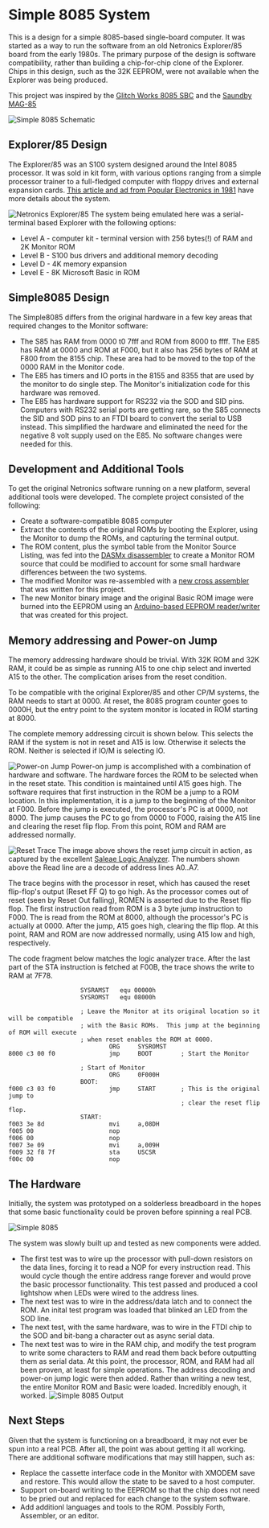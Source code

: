 # Simple 8085 System
This is a design for a simple 8085-based single-board computer.  It was started as a way to run the software from an old Netronics Explorer/85 board from the early 1980s.  The primary purpose of the design is software compatibility, rather than building a chip-for-chip clone of the Explorer.  Chips in this design, such as the 32K EEPROM, were not available when the Explorer was being produced.

This project was inspired by the [Glitch Works 8085 SBC](http://www.glitchwrks.com/2011/10/29/sbc-rev-2) and the [Saundby MAG-85](http://saundby.com/electronics/8085/)

![Simple 8085 Schematic](docs/simple8085-sch.png)

## Explorer/85 Design
The Explorer/85 was an S100 system designed around the Intel 8085 processor.  It was sold in kit form, with various options ranging from a simple processor trainer to a full-fledged computer with floppy drives and external expansion cards.  [This article and ad from Popular Electronics in 1981](docs/explorer85-popelec1081.pdf) have more details about the system.

![Netronics Explorer/85](docs/explorer85.jpg)
The system being emulated here was a serial-terminal based Explorer with the following options:
* Level A - computer kit - terminal version with 256 bytes(!) of RAM and 2K Monitor ROM
* Level B - S100 bus drivers and additional memory decoding
* Level D - 4K memory expansion
* Level E - 8K Microsoft Basic in ROM

## Simple8085 Design
The Simple8085 differs from the original hardware in a few key areas that required changes to the Monitor software:
* The S85 has RAM from 0000 t0 7fff and ROM from 8000 to ffff.  The E85 has RAM at 0000 and ROM at F000, but it also has 256 bytes of RAM at F800 from the 8155 chip.  These area had to be moved to the top of the 0000 RAM in the Monitor code.
* The E85 has timers and IO ports in the 8155 and 8355 that are used by the monitor to do single step.  The Monitor's initialization code for this hardware was removed.
* The E85 has hardware support for RS232 via the SOD and SID pins.  Computers with RS232 serial ports are getting rare, so the S85 connects the SID and SOD pins to an FTDI board to convert the serial to USB instead.  This simplified the hardware and eliminated the need for the negative 8 volt supply used on the E85.  No software changes were needed for this.

## Development and Additional Tools
To get the original Netronics software running on a new platform, several additional tools were developed.  The complete project consisted of the following:
* Create a software-compatible 8085  computer
* Extract the contents of the original ROMs by booting the Explorer, using the Monitor to dump the ROMs, and capturing the terminal output.
* The ROM content, plus the symbol table from the Monitor Source Listing, was fed into the [DASMx disassembler](http://myweb.tiscali.co.uk/pclare/DASMx/) to create a Monitor ROM source that could be modified to account for some small hardware differences between the two systems.
* The modified Monitor was re-assembled with a [new cross assembler](https://github.com/TomNisbet/asm85) that was written for this project.
* The new Monitor binary image and the original Basic ROM image were burned into the EEPROM using an [Arduino-based EEPROM reader/writer](https://github.com/TomNisbet/TommyPROM) that was created for this project.

## Memory addressing and Power-on Jump
The memory addressing hardware should be trivial.  With 32K ROM and 32K RAM, it could be as simple as running A15 to one chip select and inverted A15 to the other.  The complication arises from the reset condition.

To be compatible with the original Explorer/85 and other CP/M systems, the RAM needs to start at 0000.
At reset, the 8085 program counter goes to 0000H, but the entry point to the system monitor is located in ROM starting at 8000. 

The complete memory addressing circuit is shown below.  This selects the RAM if the system is not in reset and A15 is low.  Otherwise it selects the ROM.  Neither is selected if IO/M is selecting IO.

![Power-on Jump](docs/reset-jump.png)
Power-on jump is accomplished with a combination of hardware and software.  The hardware forces the ROM to be selected when in the reset state.  This condition is maintained until A15 goes high.  The software requires that first instruction in the ROM be a jump to a ROM location.  In this implementation, it is a jump to the beginning of the Monitor at F000.  Before the jump is executed, the processor's PC is at 0000, not 8000.  The jump causes the PC to go from 0000 to F000, raising the A15 line and clearing the reset flip flop.  From this point, ROM and RAM are addressed normally.

![Reset Trace](docs/reset-trace.png)
The image above shows the reset jump circuit in action, as captured by the excellent [Saleae Logic Analyzer](http://www.saleae.com).  The numbers shown above the Read line are a decode of address lines A0..A7.

The trace begins with the processor in reset, which has caused the reset flip-flop's output (Reset FF Q) to go high.  As the processor comes out of reset (seen by Reset Out falling), ROMEN is asserted due to the Reset flip flop.  The first instruction read from ROM is a 3 byte jump instruction to F000.  The is read from the ROM at 8000, although the processor's PC is actually at 0000.  After the jump, A15 goes high, clearing the flip flop.  At this point, RAM and ROM are now addressed normally, using A15 low and high, respectively.

The code fragment below matches the logic analyzer trace.  After the last part of the STA instruction is fetched at F00B, the trace shows the write to RAM at 7F78.

                        SYSRAMST   equ 00000h
                        SYSROMST   equ 08000h
                        
                        ; Leave the Monitor at its original location so it will be compatible
                        ; with the Basic ROMs.  This jump at the beginning of ROM will execute
                        ; when reset enables the ROM at 0000.
                                ORG     SYSROMST
    8000 c3 00 f0               jmp     BOOT        ; Start the Monitor
                        
                        ; Start of Monitor
                                ORG     0F000H
                        BOOT:
    f000 c3 03 f0               jmp     START       ; This is the original jump to
                                                    ; clear the reset flip flop.
                        START:
    f003 3e 8d                  mvi     a,08DH
    f005 00                     nop
    f006 00                     nop 
    f007 3e 09                  mvi     a,009H
    f009 32 f8 7f               sta     USCSR
    f00c 00                     nop

## The Hardware
Initially, the system was prototyped on a solderless breadboard in the hopes that some basic functionality could be proven before spinning a real PCB.

![Simple 8085](docs/simple8085.jpg)

The system was slowly built up and tested as new components were added.
* The first test was to wire up the processor with pull-down resistors on the data lines, forcing it to read a NOP for every instruction read.  This would cycle though the entire address range forever and would prove the basic processor functionality.  This test passed and produced a cool lightshow when LEDs were wired to the address lines.
* The next test was to wire in the address/data latch and to connect the ROM.  An inital test program was loaded that blinked an LED from the SOD line.
* The next test, with the same hardware, was to wire in the FTDI chip to the SOD and bit-bang a character out as async serial data.
* The next test was to wire in the RAM chip, and modify the test program to write some characters to RAM and read them back before outputting them as serial data.
At this point, the processor, ROM, and RAM had all been proven, at least for simple operations.  The address decoding and power-on jump logic were then added.  Rather than writing a new test, the entire Monitor ROM and Basic were loaded.  Incredibly enough, it worked.
![Simple 8085 Output](docs/s85-output.png)

## Next Steps
Given that the system is functioning on a breadboard, it may not ever be spun into a real PCB.  After all, the point was about getting it all working.  There are additional software modifications that may still happen, such as:
* Replace the cassette interface code in the Monitor with XMODEM save and restore.  This would allow the state to be saved to a host computer.
* Support on-board writing to the EEPROM so that the chip does not need to be pried out and replaced for each change to the system software.
* Add additionl languages and tools to the ROM.  Possibly Forth, Assembler, or an editor.
